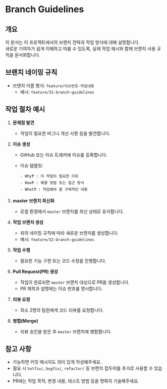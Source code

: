 # Branch Guidelines

## 개요

이 문서는 이 프로젝트에서의 브랜치 전략과 작업 방식에 대해 설명합니다.  
새로운 기여자가 쉽게 이해하고 따를 수 있도록, 실제 작업 예시와 함께 브랜치 사용 규칙을 문서화합니다.

## 브랜치 네이밍 규칙

- 브랜치 이름 형식: `feature/이슈번호-작업내용`
  - 예시: `feature/32-branch-guidelines`

## 작업 절차 예시

1. **문제점 발견**
   - 작업이 필요한 버그나 개선 사항 등을 발견합니다.

2. **이슈 생성**
   - GitHub 또는 이슈 트래커에 이슈를 등록합니다.
   - 이슈 템플릿:

     ```
     - Why❓ : 이 작업이 필요한 이유
     - How❓ : 해결 방법 또는 접근 방식
     - What❓ : 작업해야 할 구체적인 내용
     ```

3. **master 브랜치 최신화**
   - 로컬 환경에서 `master` 브랜치를 최신 상태로 유지합니다.

4. **작업 브랜치 생성**
   - 위의 네이밍 규칙에 따라 새로운 브랜치를 생성합니다.
   - 예시: `feature/32-branch-guidelines`

5. **작업 수행**
   - 필요한 기능 구현 또는 코드 수정을 진행합니다.

6. **Pull Request(PR) 생성**
   - 작업이 완료되면 `master` 브랜치 대상으로 PR을 생성합니다.
   - PR 제목과 설명에는 이슈 번호를 명시합니다.

7. **리뷰 요청**
   - 최소 2명의 팀원에게 코드 리뷰를 요청합니다.

8. **병합(Merge)**
   - 리뷰 승인을 받은 후 `master` 브랜치에 병합합니다.

## 참고 사항

- 가능하면 커밋 메시지도 의미 있게 작성해주세요.
- 필요 시 `hotfix/`, `bugfix/`, `refactor/` 등 브랜치 접두어를 추가로 사용할 수 있습니다.
- PR에는 작업 목적, 변경 내용, 테스트 방법 등을 명확히 기술해주세요.
